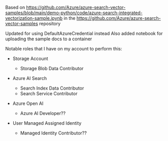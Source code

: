 Based on https://github.com/Azure/azure-search-vector-samples/blob/main/demo-python/code/azure-search-integrated-vectorization-sample.ipynb in the https://github.com/Azure/azure-search-vector-samples repository

Updated for using DefaultAzureCredential instead
Also added notebook for uploading the sample docs to a container

Notable roles that I have on my account to perform this:
- Storage Account
    - Storage Blob Data Contributor
- Azure AI Search
    - Search Index Data Contributor
    - Search Service Contributor


- Azure Open AI
    - Azure AI Developer??
- User Managed Assigned Identity
    - Managed Identity Contributor??